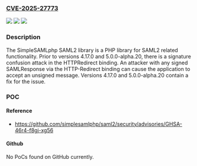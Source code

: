 ### [CVE-2025-27773](https://cve.mitre.org/cgi-bin/cvename.cgi?name=CVE-2025-27773)
![](https://img.shields.io/static/v1?label=Product&message=saml2&color=blue)
![](https://img.shields.io/static/v1?label=Version&message=%3D%20%3C%204.17.0%20&color=brighgreen)
![](https://img.shields.io/static/v1?label=Vulnerability&message=CWE-347%3A%20Improper%20Verification%20of%20Cryptographic%20Signature&color=brighgreen)

### Description

The SimpleSAMLphp SAML2 library is a PHP library for SAML2 related functionality. Prior to versions 4.17.0 and 5.0.0-alpha.20, there is a signature confusion attack in the HTTPRedirect binding. An attacker with any signed SAMLResponse via the HTTP-Redirect binding can cause the application to accept an unsigned message. Versions 4.17.0 and 5.0.0-alpha.20 contain a fix for the issue.

### POC

#### Reference
- https://github.com/simplesamlphp/saml2/security/advisories/GHSA-46r4-f8gj-xg56

#### Github
No PoCs found on GitHub currently.

